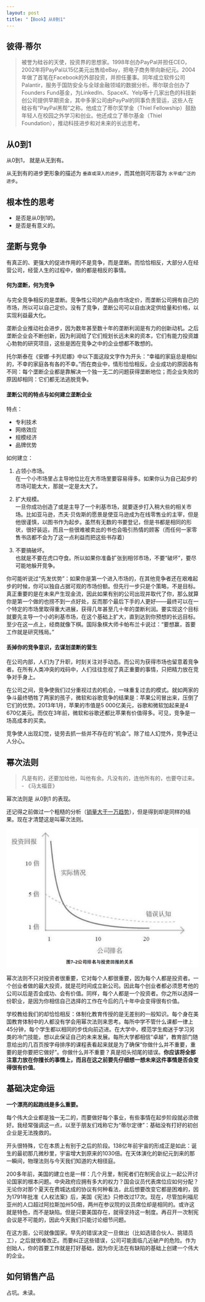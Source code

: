 ```yaml
---
layout: post
title: "【Book】从0到1"
---
```


## 彼得·蒂尔

> 被誉为硅谷的天使，投资界的思想家。1998年创办PayPal并担任CEO，2002年将PayPal以15亿美元出售给eBay，把电子商务带向新纪元。2004年做了首笔在Facebook的外部投资，并担任董事。同年成立软件公司Palantir，服务于国防安全与全球金融领域的数据分析。蒂尔联合创办了Founders Fund基金，为LinkedIn、SpaceX、Yelp等十几家出色的科技新创公司提供早期资金，其中多家公司由PayPal的同事负责营运，这些人在硅谷有“PayPal黑帮”之称。他成立了蒂尔奖学金（Thiel Fellowship）鼓励年轻人在校园之外学习和创业。他还成立了蒂尔基金（Thiel Foundation），推动科技进步和对未来的长远思考。

## 从0到1

从0到1， 就是从无到有。

从无到有的进步更形象的描述为 `垂直或深入的进步`，而其他则可形容为 `水平或广泛的进步`。

## 根本性的思考

* 是否是从0到1的。
* 是否是有意义的。

## 垄断与竞争

有真正的、更强大的促进作用的不是竞争，而是垄断。而恰恰相反，大部分人在经营公司，经营人生的过程中，做的都是相反的事情。

#### 何为垄断，何为竞争

与完全竞争相反的是垄断。竞争性公司的产品由市场定价，而垄断公司拥有自己的市场，所以可以自己定价。没有了竞争，垄断公司可以自由决定供给量和价格，以实现利益最大化。

垄断企业推动社会进步，因为数年甚至数十年的垄断利润是有力的创新动机。之后垄断企业会不断创新，因为利润给了它们规划长远未来的资本，它们有能力投资雄心勃勃的研究项目，这些是困在竞争之中的企业想都不敢想的。

托尔斯泰在《安娜·卡列尼娜》中以下面这段文字作为开头：“幸福的家庭总是相似的，不幸的家庭各有各的不幸。”而在商业中，情形恰恰相反。企业成功的原因各有不同：每个垄断企业都是靠解决一个独一无二的问题获得垄断地位；而企业失败的原因却相同：它们都无法逃脱竞争。

#### 垄断公司的特点与如何建立垄断企业

特点：

* 专利技术
* 网络效应
* 规模经济
* 品牌优势

如何建立：

1. 占领小市场。    
在一个小市场里占主导地位比在大市场里要容易得多。如果你认为自己起步的市场可能太大，那就一定是太大了。

2. 扩大规模。    
一旦你成功创造了或是主导了一个利基市场，就要逐步打入稍大些的相关市场。比如亚马逊，杰夫·贝佐斯的愿景是使亚马逊成为在线零售业的主宰，但是他很谨慎，以图书作为起步。虽然有无数的书要登记，但是书都是相同的形状，很好装运，而且一些很难被卖出的书也会吸引热情的顾客（而任何一家零售书店都不会为了这一点利益而把这些书存着）

3. 不要搞破坏。    
也就是不要在虎口夺食。所以如果你准备扩张到相邻市场，不要“破坏”，要尽可能地躲开竞争。


你可能听说过“先发优势”：如果你是第一个进入市场的，在其他竞争者还在艰难起步的时候，你可以独自占据可观的市场份额。但先行一步只是个策略，不是目标。真正重要的是在未来产生现金流，因此如果有别的公司出现并取代了你，那么就算你是第一个做的也捞不到一点好处，反而那个最后下手的人更好——最终可以在一个特定的市场里取得重大进展，获得几年甚至几十年的垄断利润。要实现这个目标就要先主导一个小的利基市场，在这个基础上扩大，直到达到你预想的长远目标。至少在这一点上，经商就像下棋。国际象棋大师卡帕布兰卡说过：“要想赢，首要工作就是研究残局。”


#### 丢掉你的竞争意识，去谋划垄断的营生

在公司内部，人们为了升职，时刻关注对手动态。而公司为获得市场也留意着竞争者。在所有人类冲突的戏码中，人们往往忽视了真正重要的事情，只把精力放在竞争对手身上。

在公司之间，竞争使我们过分重视过去的机会，一味重复过去的模式。就如两家的争斗最终牺牲了两家的孩子，微软和谷歌竞争的结果是：苹果公司冒出来，压倒了它们的优势。2013年1月，苹果的市值是5 000亿美元，谷歌和微软加起来是4 670亿美元。而仅在3年前，微软和谷歌还都比苹果有价值得多。可见，竞争是一场高成本的买卖。

竞争使人出现幻觉，徒劳去抓一些并不存在的“机会”。除了给人幻觉外，竞争还让人分心。

## 幂次法则

> 凡是有的，还要加给他，叫他有余。凡没有的，连他所有的，也要夺过来。 - 《马太福音》

幂次法则是 从0到1 的表现。

还记得之前做过一个粗糙的分析（[销量大于一万趋势](https://github.com/younghz/TBBKAnalysis/wiki)），但是得到却是同样的结果。现在才清楚这是叫幂次法则。

![公司排名与投资回报的关系](../resource/从0到1/从0到1-幂次法则.png)


幂次法则不只对投资者很重要，它对每个人都很重要，因为每个人都是投资者。一个创业者做的最大投资，就是花时间成立新公司。因此每个创业者都必须思考他的公司以后是否会成功、会有价值。同样，每个人都是一个投资者。你之所以选择一份职业，是因为你相信自己选择的工作在今后的几十年中会变得很有价值。

学校教给我们的却恰恰相反：体制化教育传授的是无差别的一般知识。每个身在美国教育体制中的人都没有学会用幂次法则来思考。每所中学不管什么课都一律上45分钟，每个学生都以相同的步伐向前迈进。在大学中，模范学生痴迷于学习另类的冷门技能，想以此保证自己的未来发展。每所大学都相信“卓越”，教育部门随意给出的几百页按字母排序的课程表看起来就是为了确保“你做什么并不重要，重要的是你要把它做好”。你做什么并不重要？真是彻头彻尾的错误。**你应该将全部注意力放在你擅长的事情上，而且在这之前要先仔细想一想未来这件事情是否会变得很有价值**。

## 基础决定命运

**一个漂亮的起跑线是多么重要。**

每个伟大企业都是独一无二的，而要做好每个事业，有些事情在起步阶段就必须做好。我经常强调这一点，以至于朋友们戏称它为“蒂尔定律”：基础没有打好的初创企业是无法挽救的。    

开头很特殊，它在本质上有别于之后的阶段。138亿年前宇宙的形成正是如此：诞生的最初那几微秒里，宇宙增大到原来的1030倍。在天体演化的新纪元到来的那一瞬间，物理法则与今天我们知道的大相径庭。

200多年前，美国的建立也是一样：几个月里，制宪者们在制宪会议上一起公开讨论国家的根本问题。中央政府应拥有多大的权力？国会议员代表席位应如何分配？无论你对那个夏天在费城达成的协议有何种看法，此后想要改变它都是困难的，因为1791年批准《人权法案》后，美国《宪法》只修改过17次。现在，尽管加利福尼亚州的人口超过阿拉斯加州50倍，两州在参议院的议员席位却是相同的。或许这就是特色，而不是缺陷。但是只要美国存在，就得坚持这一制度。再召开一次制宪会议是不可能的，因此今天我们只能讨论细节问题。

在这方面，公司就像国家。早先的错误决定一旦做出（比如选错合伙人、挑错员工），之后就很难改正。而要纠正这些错误，公司可能面临几近破产的危险。作为创始人，你的首要工作就是打好基础，因为你无法在有缺陷的基础上创建一个伟大的企业。

## 如何销售产品

占坑。未读。
